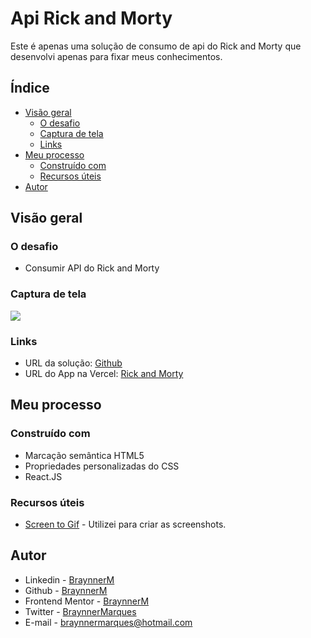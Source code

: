 # Api Rick and Morty
Este é apenas uma solução de consumo de api do Rick and Morty que desenvolvi apenas para fixar meus conhecimentos.

## Índice

- [Visão geral](#visão-geral)
  - [O desafio](#o-desafio)
  - [Captura de tela](#captura-de-tela)
  - [Links](#links)
- [Meu processo](#meu-processo)
  - [Construído com](#construído-com)   
  - [Recursos úteis](#recursos-úteis)
- [Autor](#autor)

## Visão geral

### O desafio

- Consumir API do Rick and Morty

### Captura de tela

![](./public/assets/screenshot.gif)

### Links

- URL da solução: [Github](https://github.com/BraynnerM/rickandmorty)
- URL do App na Vercel: [Rick and Morty](https://rickandmorty-flame.vercel.app/)

## Meu processo

### Construído com

- Marcação semântica HTML5 
- Propriedades personalizadas do CSS
- React.JS

### Recursos úteis

- [Screen to Gif](https://www.screentogif.com/) - Utilizei para criar as screenshots.

## Autor

- Linkedin - [BraynnerM](https://www.linkedin.com/in/braynner/)
- Github - [BraynnerM](https://github.com/BraynnerM)
- Frontend Mentor - [BraynnerM](https://www.frontendmentor.io/profile/BraynnerM)
- Twitter - [BraynnerMarques](https://twitter.com/BraynnerMarques)
- E-mail - [braynnermarques@hotmail.com](mailto:braynnermarques@hotmail.com)
